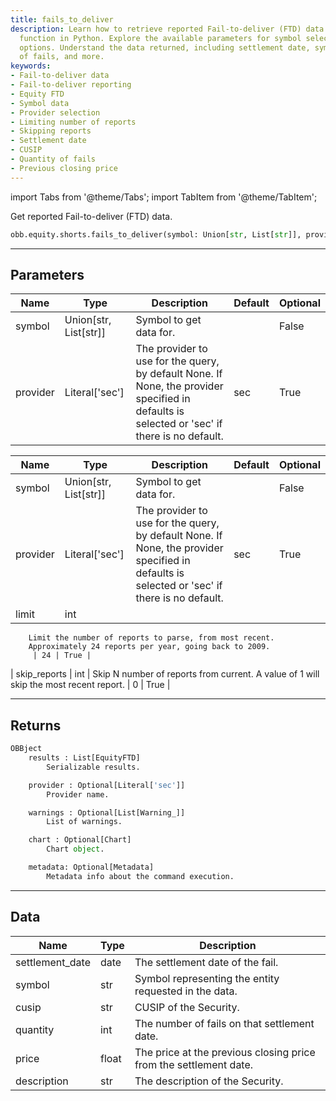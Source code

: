 ```yaml
---
title: fails_to_deliver
description: Learn how to retrieve reported Fail-to-deliver (FTD) data using the OBB.equity.shorts.fails_to_deliver
  function in Python. Explore the available parameters for symbol selection and provider
  options. Understand the data returned, including settlement date, symbol, quantity
  of fails, and more.
keywords:
- Fail-to-deliver data
- Fail-to-deliver reporting
- Equity FTD
- Symbol data
- Provider selection
- Limiting number of reports
- Skipping reports
- Settlement date
- CUSIP
- Quantity of fails
- Previous closing price
---
```



<!-- markdownlint-disable MD012 MD031 MD033 -->

import Tabs from '@theme/Tabs';
import TabItem from '@theme/TabItem';

Get reported Fail-to-deliver (FTD) data.

```python wordwrap
obb.equity.shorts.fails_to_deliver(symbol: Union[str, List[str]], provider: Literal[str] = sec)
```

---

## Parameters

<Tabs>
<TabItem value="standard" label="Standard">

| Name | Type | Description | Default | Optional |
| ---- | ---- | ----------- | ------- | -------- |
| symbol | Union[str, List[str]] | Symbol to get data for. |  | False |
| provider | Literal['sec'] | The provider to use for the query, by default None. If None, the provider specified in defaults is selected or 'sec' if there is no default. | sec | True |
</TabItem>

<TabItem value='sec' label='sec'>

| Name | Type | Description | Default | Optional |
| ---- | ---- | ----------- | ------- | -------- |
| symbol | Union[str, List[str]] | Symbol to get data for. |  | False |
| provider | Literal['sec'] | The provider to use for the query, by default None. If None, the provider specified in defaults is selected or 'sec' if there is no default. | sec | True |
| limit | int | 
        Limit the number of reports to parse, from most recent.
        Approximately 24 reports per year, going back to 2009.
         | 24 | True |
| skip_reports | int | 
        Skip N number of reports from current. A value of 1 will skip the most recent report.
         | 0 | True |
</TabItem>

</Tabs>

---

## Returns

```python wordwrap
OBBject
    results : List[EquityFTD]
        Serializable results.

    provider : Optional[Literal['sec']]
        Provider name.

    warnings : Optional[List[Warning_]]
        List of warnings.

    chart : Optional[Chart]
        Chart object.

    metadata: Optional[Metadata]
        Metadata info about the command execution.
```

---

## Data

<Tabs>
<TabItem value="standard" label="Standard">

| Name | Type | Description |
| ---- | ---- | ----------- |
| settlement_date | date | The settlement date of the fail. |
| symbol | str | Symbol representing the entity requested in the data. |
| cusip | str | CUSIP of the Security. |
| quantity | int | The number of fails on that settlement date. |
| price | float | The price at the previous closing price from the settlement date. |
| description | str | The description of the Security. |
</TabItem>

</Tabs>

